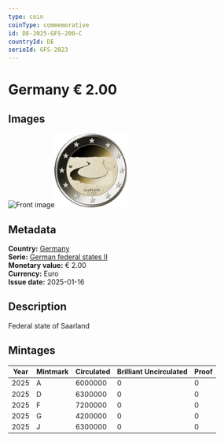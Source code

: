 ```yaml
---
type: coin
coinType: commemorative
id: DE-2025-GFS-200-C
countryId: DE
serieId: GFS-2023
---
```


# Germany € 2.00

## Images

<img src="../../Images/common-2007-200.webp" height="150" alt="Front image"><img src="Images/DE-2025-200.webp" height="150" alt="Back image">

## Metadata

**Country:** [Germany](../../Countries/Germany/index.md)\
**Serie:** [German federal states II](index.md)\
**Monetary value:** € 2.00\
**Currency:** Euro\
**Issue date:** 2025-01-16

## Description

Federal state of Saarland

## Mintages

| Year | Mintmark | Circulated | Brilliant Uncirculated | Proof |
| ---- | -------- | ---------- | ---------------------- | ----- |
| 2025 | A        | 6000000    | 0                      | 0     |
| 2025 | D        | 6300000    | 0                      | 0     |
| 2025 | F        | 7200000    | 0                      | 0     |
| 2025 | G        | 4200000    | 0                      | 0     |
| 2025 | J        | 6300000    | 0                      | 0     |
